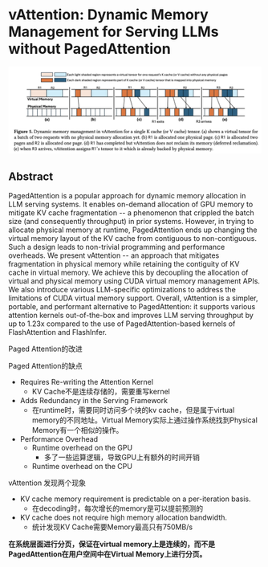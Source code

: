 # vAttention: Dynamic Memory Management for Serving LLMs without PagedAttention

![](fig5.png)

## Abstract

PagedAttention is a popular approach for dynamic memory allocation in LLM
serving systems. It enables on-demand allocation of GPU memory to mitigate KV
cache fragmentation -- a phenomenon that crippled the batch size (and
consequently throughput) in prior systems. However, in trying to allocate
physical memory at runtime, PagedAttention ends up changing the virtual memory
layout of the KV cache from contiguous to non-contiguous. Such a design leads
to non-trivial programming and performance overheads.
  We present vAttention -- an approach that mitigates fragmentation in physical
memory while retaining the contiguity of KV cache in virtual memory. We achieve
this by decoupling the allocation of virtual and physical memory using CUDA
virtual memory management APIs. We also introduce various LLM-specific
optimizations to address the limitations of CUDA virtual memory support.
Overall, vAttention is a simpler, portable, and performant alternative to
PagedAttention: it supports various attention kernels out-of-the-box and
improves LLM serving throughput by up to 1.23x compared to the use of
PagedAttention-based kernels of FlashAttention and FlashInfer.

Paged Attention的改进

Paged Attention的缺点
- Requires Re-writing the Attention Kernel
  - KV Cache不是连续存储的，需要重写kernel
- Adds Redundancy in the Serving Framework
  - 在runtime时，需要同时访问多个块的kv cache，但是属于virtual memory的不同地址。Virtual Memory实际上通过操作系统找到Physical Memory有一个相似的操作。
- Performance Overhead
  - Runtime overhead on the GPU
    - 多了一些运算逻辑，导致GPU上有额外的时间开销
  - Runtime overhead on the CPU

vAttention 发现两个现象
- KV cache memory requirement is predictable on a per-iteration basis.
  - 在decoding时，每次增长的memory是可以提前预测的
- KV cache does not require high memory allocation bandwidth.
  - 统计发现KV Cache需要Memory最高只有750MB/s

**在系统层面进行分页，保证在virtual memory上是连续的，而不是PagedAttention在用户空间中在Virtual Memory上进行分页。**